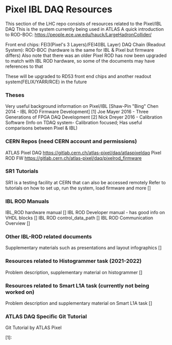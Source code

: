 # Pixel IBL DAQ Resources 
This section of the LHC repo consists of resources related to the Pixel/IBL DAQ
This is the system currently being used in ATLAS 
A quick introduction to ROD-BOC: https://people.ece.uw.edu/hauck/LargeHadronCollider/

Front end chips: FEI3(Pixel's 3 Layers)/FEI4(IBL Layer)
DAQ Chain (Readout System): ROD-BOC (hardware is the same for IBL & Pixel but firmware differs) 
Also note that there was an older Pixel ROD has now been upgraded to match with IBL ROD hardware, so some of the documents may have references to that

These will be upgraded to RD53 front end chips and another readout system(FELIX/YARR/RCE) in the future
 

### Theses 
Very useful background information on Pixel/IBL
[Shaw-Pin "Bing" Chen 2014 - IBL ROD Firmware Development] [1]
Joe Mayer 2016 - Three Generations of FPGA DAQ Development [2]
Nick Dreyer 2016 - Calibration Software
(Info on TDAQ system- Calibration focused; Has useful comparisons between Pixel & IBL)

### CERN Repos (need CERN account and permissions) 
ATLAS Pixel DAQ   https://gitlab.cern.ch/atlas-pixel/daq/atlaspixeldaq
Pixel ROD FW      https://gitlab.cern.ch/atlas-pixel/daq/pixelrod_firmware


### SR1 Tutorials 
SR1 is a testing facility at CERN that can also be accessed remotely
Refer to tutorials on how to set up, run the system, load firmware and more []

### IBL ROD Manuals 
IBL_ROD  hardware manual []
IBL ROD Developer manual - has good info on VHDL blocks []
IBL ROD control_data_path []
IBL ROD Communication Overview []

### Other IBL-ROD related documents 
Supplementary materials such as presentations and layout infographics []

### Resources related to Histogrammer task (2021-2022) 
Problem description, supplementary material on histogrammer []

### Resources related to Smart L1A task (currently not being worked on) 
Problem description and supplementary material on Smart L1A task []

### ATLAS DAQ Specific Git Tutorial 
Git Tutorial by ATLAS Pixel

[1]: 